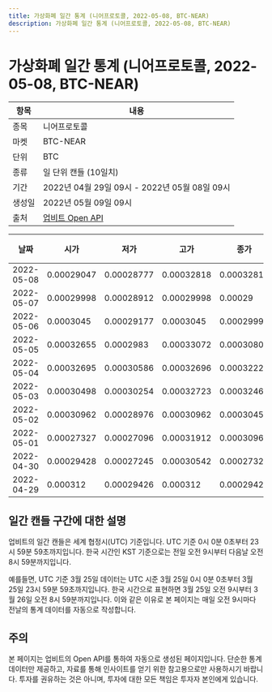 ```yaml
---
title: 가상화폐 일간 통계 (니어프로토콜, 2022-05-08, BTC-NEAR)
description: 가상화폐 일간 통계 (니어프로토콜, 2022-05-08, BTC-NEAR)
---
```



가상화폐 일간 통계 (니어프로토콜, 2022-05-08, BTC-NEAR)
===

|항목|내용|
|--|--|
|종목|니어프로토콜|
|마켓|BTC-NEAR|
|단위|BTC|
|종류|일 단위 캔들 (10일치)|
|기간|2022년 04월 29일 09시 - 2022년 05월 08일 09시|
|생성일|2022년 05월 09일 09시|
|출처|[업비트 Open API](https://docs.upbit.com)|


|날짜|시가|저가|고가|종가|비고|
|--|--|--|--|--|--|
|2022-05-08|0.00029047|0.00028777|0.00032818|0.00032818|    |
|2022-05-07|0.00029998|0.00028912|0.00029998|0.00029|    |
|2022-05-06|0.0003045|0.00029177|0.0003045|0.00029998|    |
|2022-05-05|0.00032655|0.0002983|0.00033072|0.00030806|    |
|2022-05-04|0.00032695|0.00030586|0.00032696|0.00032222|    |
|2022-05-03|0.00030498|0.00030254|0.00032723|0.00032467|    |
|2022-05-02|0.00030962|0.00028976|0.00030962|0.00030456|    |
|2022-05-01|0.00027327|0.00027096|0.00031912|0.00030962|    |
|2022-04-30|0.00029428|0.00027245|0.00030542|0.00027325|    |
|2022-04-29|0.000312|0.00029426|0.000312|0.00029428|    |


일간 캔들 구간에 대한 설명
---


업비트의 일간 캔들은 세계 협정시(UTC) 기준입니다. 
UTC 기준 0시 0분 0초부터 23시 59분 59초까지입니다. 
한국 시간인 KST 기준으로는 전일 오전 9시부터 다음날 오전 8시 59분까지입니다. 


예를들면, UTC 기준 3월 25일 데이터는 UTC 시준 3월 25일 0시 0분 0초부터 3월 25일 23시 59분 59초까지입니다. 
한국 시간으로 표현하면 3월 25일 오전 9시부터 3월 26일 오전 8시 59분까지입니다. 
이와 같은 이유로 본 페이지는 매일 오전 9시마다 전날의 통계 데이터를 자동으로 작성합니다. 


주의
---


본 페이지는 업비트의 Open API를 통하여 자동으로 생성된 페이지입니다. 
단순한 통계 데이터만 제공하고, 자료를 통해 인사이트를 얻기 위한 참고용으로만 사용하시기 바랍니다. 
투자를 권유하는 것은 아니며, 투자에 대한 모든 책임은 투자자 본인에게 있습니다. 
